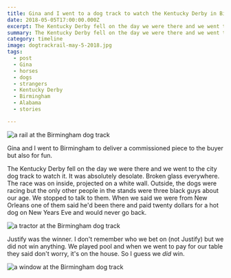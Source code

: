 ```yaml
---
title: Gina and I went to a dog track to watch the Kentucky Derby in Birmingham
date: 2018-05-05T17:00:00.000Z
excerpt: The Kentucky Derby fell on the day we were there and we went to the city dog track to watch it.
summary: The Kentucky Derby fell on the day we were there and we went to the city dog track to watch it.
category: timeline
image: dogtrackrail-may-5-2018.jpg
tags:
  - post
  - Gina
  - horses
  - dogs
  - strangers
  - Kentucky Derby
  - Birmingham
  - Alabama
  - stories

---
```


![a rail at the Birmingham dog track](/static/img/timeline/dogtrackrail-may-5-2018.jpg "a rail at the Birmingham dog track")

Gina and I went to Birmingham to deliver a commissioned piece to the buyer but also for fun.

The Kentucky Derby fell on the day we were there and we went to the city dog track to watch it. It was absolutely desolate. Broken glass everywhere. The race was on inside, projected on a white wall. Outside, the dogs were racing but the only other people in the stands were three black guys about our age. We stopped to talk to them. When we said we were from New Orleans one of them said he'd been there and paid twenty dollars for a hot dog on New Years Eve and would never go back.

![a tractor at the Birmingham dog track](/static/img/timeline/dogtracktractor-may-5-2018.jpg "a tractor at the Birmingham dog track")

Justify was the winner. I don't remember who we bet on (not Justify) but we did not win anything. We played pool and when we went to pay for our table they said don't worry, it's on the house. So I guess we _did_ win.

![a window at the Birmingham dog track](/static/img/timeline/dogtrackwindow-may-5-2018.jpg "a window at the Birmingham dog track")
